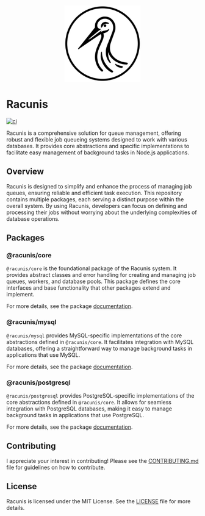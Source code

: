 <p align='center'>
  <img src='https://github.com/mrcointreau/racunis/raw/main/assets/logo.svg' alt='Racunis Logo' width='200' height='200'>
</p>

# Racunis

[![ci](https://github.com/mrcointreau/racunis/actions/workflows/ci.yaml/badge.svg)](https://github.com/mrcointreau/racunis/actions/workflows/ci.yaml)

Racunis is a comprehensive solution for queue management, offering robust and flexible job queueing systems designed to work with various databases. It provides core abstractions and specific implementations to facilitate easy management of background tasks in Node.js applications.

## Overview

Racunis is designed to simplify and enhance the process of managing job queues, ensuring reliable and efficient task execution. This repository contains multiple packages, each serving a distinct purpose within the overall system. By using Racunis, developers can focus on defining and processing their jobs without worrying about the underlying complexities of database operations.

## Packages

### @racunis/core

`@racunis/core` is the foundational package of the Racunis system. It provides abstract classes and error handling for creating and managing job queues, workers, and database pools. This package defines the core interfaces and base functionality that other packages extend and implement.

For more details, see the package [documentation](https://mrcointreau.github.io/racunis/modules/_racunis_core.html).

### @racunis/mysql

`@racunis/mysql` provides MySQL-specific implementations of the core abstractions defined in `@racunis/core`. It facilitates integration with MySQL databases, offering a straightforward way to manage background tasks in applications that use MySQL.

For more details, see the package [documentation](https://mrcointreau.github.io/racunis/modules/_racunis_mysql.html).

### @racunis/postgresql

`@racunis/postgresql` provides PostgreSQL-specific implementations of the core abstractions defined in `@racunis/core`. It allows for seamless integration with PostgreSQL databases, making it easy to manage background tasks in applications that use PostgreSQL.

For more details, see the package [documentation](https://mrcointreau.github.io/racunis/modules/_racunis_postgresql.html).

## Contributing

I appreciate your interest in contributing! Please see the [CONTRIBUTING.md](https://github.com/mrcointreau/racunis/blob/main/CONTRIBUTING.md) file for guidelines on how to contribute.

## License

Racunis is licensed under the MIT License. See the [LICENSE](https://github.com/mrcointreau/racunis/blob/main/LICENSE) file for more details.
